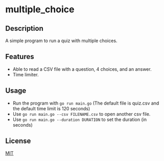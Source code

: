 # multiple_choice
## Description
A simple program to run a quiz with multiple choices.

## Features
* Able to read a CSV file with a question, 4 choices, and an answer.
* Time limiter.

## Usage
* Run the program with `go run main.go` (The default file is quiz.csv and the default time limit is 120 seconds)
* Use `go run main.go --csv FILENAME.csv` to open another csv file.
* Use `go run main.go --duration DURATION` to set the duration (in seconds)

## License
[MIT](https://opensource.org/licenses/MIT)
